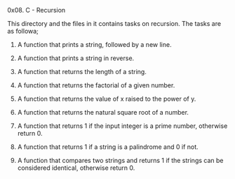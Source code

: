 0x08. C - Recursion

This directory and the files in it contains tasks on recursion. The tasks are as followa;

1. A function that prints a string, followed by a new line.

2. A function that prints a string in reverse.

3. A function that returns the length of a string.

4. A function that returns the factorial of a given number.

5. A function that returns the value of x raised to the power of y.

6. A function that returns the natural square root of a number.

7. A function that returns 1 if the input integer is a prime number, otherwise return 0.

8. A function that returns 1 if a string is a palindrome and 0 if not.

9. A function that compares two strings and returns 1 if the strings can be considered identical, otherwise return 0.
